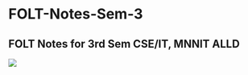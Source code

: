 # FOLT-Notes-Sem-3 <br>
## FOLT Notes for 3rd Sem CSE/IT, MNNIT ALLD
![](https://i.kym-cdn.com/entries/icons/mobile/000/032/196/apes.jpg)
